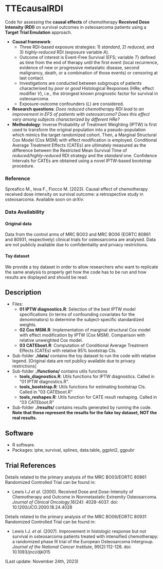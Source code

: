 # TTEcausalRDI

Code for assessing the **causal effects** of chemotherapy **Received Dose Intensity (RDI)** on survival outcomes in osteosarcoma patients using a **Target Trial Emulation** approach.

- **Causal framework**:
  - Three RDI-based exposure strategies: 1) *standard*, 2) *reduced*, and 3) *highly-reduced* RDI (exposure variable *A*).
  - Outcome of interest is Event-Free Survival (EFS; variable *T*) defined as time from the end of therapy until the first event (local recurrence, evidence of new or progressive metastatic disease, second malignancy, death, or a combination of those events) or censoring at last contact.
  - Investigations are conducted between subgroups of patients characterised by *poor* or *good* Histological Responses (HRe; effect modifier *V*), i.e., the strongest known prognostic factor for survival in osteosarcoma.
  - Exposure-outcome confounders (*L*) are considered.
- **Research questions**: *Does reduced chemotherapy RDI lead to an improvement in EFS of patients with osteosarcoma? Does this effect vary among subjects characterized by different HRe?*
- **Methodology**: Inverse Probability of Treatment Weighting (IPTW) is first used to transform the original population into a pseudo-population which mimics the target randomized cohort. Then, a Marginal Structural Cox Model (Cox MSM) with effect modification is employed. Conditional Average Treatment Effects (CATEs) are ultimately measured as the difference between the Restricted Mean Survival Time of *reduced/highly-reduced* RDI strategy and the *standard* one. Confidence Intervals for CATEs are obtained using a novel IPTW-based bootstrap procedure.


### Reference

Spreafico M., Ieva F., Fiocco M. (2023). Causal effect of chemotherapy received dose intensity on survival outcome: a retrospective study in osteosarcoma.
Available soon on *arXiv*.


### Data Availability

#### Original data
Data from the control arms of MRC BO03 and MRC BO06 (EORTC 80861 and 80931, respectively) clinical trials for osteosarcoma are analysed.
Data are not publicly available due to confidentiality and privacy restrictions.

#### Toy dataset
We provide a toy dataset in order to allow researchers who want to replicate the same analysis to properly get how the code has to be run and how results are displayed and should be read.


## Description

- Files:
  - **01 IPTW diagnostics.R**: Selection of the best IPTW model specifications (in terms of confounding covariates for the denominators) to determine the subject-specific standardized weights.
  - **02 Cox MSM.R**: Implementation of marginal structural Cox model with effect modification by IPTW (Cox MSM). Comparison with relative unweighted Cox model.
  - **03 CATEboot.R**: Computation of Conditional Average Treatment Effects (CATEs) with relative 95% bootstrap CIs.
- Sub-folder **./data/** contains the toy dataset to run the code with relative legend. [Original data are not publicy available due to privacy restrictions]
- Sub-folder **./functions/** contains utils functions
  - **tools_diagnostics.R**: Utils functions for IPTW diagnostics. Called in "01 IPTW diagnostics.R".
  - **tools_bootstrap.R**: Utils functions for estimating bootstrap CIs. Called in "03 CATEboot.R"
  - **tools_reshapes.R**:  Utils function for CATE result reshaping. Called in "03 CATEboot.R"
- Sub-folder **./results/** contains results generated by running the code. **Note that these represent the results for the fake toy dataset, NOT the real results.**



## Software
- R software.
- Packages: iptw, survival, splines, data.table, ggplot2, ggpubr


## Trial References
Details related to the primary analysis of the MRC BO03/EORTC 80861 Randomized Controlled Trial can be found in:

- Lewis I.J *et al.* (2000). Received Dose and Dose-Intensity of Chemotherapy and Outcome in Nonmetastatic Extremity Osteosarcoma. *Journal of Clinical Oncology*,18(24): 4028-4037. doi: 10.1200/JCO.2000.18.24.4028


Details related to the primary analysis of the MRC BO06/EORTC 80931 Randomized Controlled Trial can be found in:

- Lewis I.J. *et al.* (2007). Improvement in histologic response but not survival in osteosarcoma patients treated with intensified chemotherapy: a randomized phase III trial of the European Osteosarcoma Intergroup. *Journal of the National Cancer Institute*, 99(2):112-128. doi: 10.1093/jnci/djk015


(Last update: November 24th, 2023)

